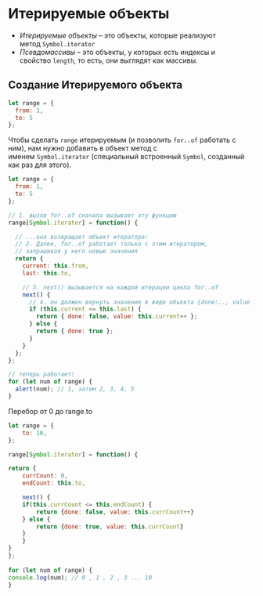 # Итерируемые объекты

- *Итерируемые объекты* – это объекты, которые реализуют метод `Symbol.iterator`
- *Псевдомассивы* – это объекты, у которых есть индексы и свойство `length`, то есть, они выглядят как массивы.

## Создание Итерируемого объекта

```jsx
let range = {
  from: 1,
  to: 5
};
```

Чтобы сделать `range` итерируемым (и позволить `for..of` работать с ним), нам нужно добавить в объект метод с именем `Symbol.iterator` (специальный встроенный `Symbol`, созданный как раз для этого).

```jsx
let range = {
  from: 1,
  to: 5
};

// 1. вызов for..of сначала вызывает эту функцию
range[Symbol.iterator] = function() {

  // ...она возвращает объект итератора:
  // 2. Далее, for..of работает только с этим итератором,
  // запрашивая у него новые значения
  return {
    current: this.from,
    last: this.to,

    // 3. next() вызывается на каждой итерации цикла for..of
    next() {
      // 4. он должен вернуть значение в виде объекта {done:.., value :...}
      if (this.current <= this.last) {
        return { done: false, value: this.current++ };
      } else {
        return { done: true };
      }
    }
  };
};

// теперь работает!
for (let num of range) {
  alert(num); // 1, затем 2, 3, 4, 5
}
```

Перебор от 0 до range.to

```jsx
let range = {
    to: 10,
};

range[Symbol.iterator] = function() {

return {
    currCount: 0,
    endCount: this.to,

    next() {
    if(this.currCount <= this.endCount) {
        return {done: false, value: this.currCount++}
    } else {
        return {done: true, value: this.currCount}
    }
    }
}
};
  
for (let num of range) {
console.log(num); // 0 , 1 , 2 , 3 ... 10
}
```